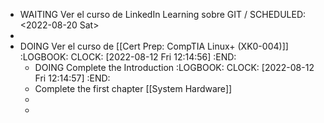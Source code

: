 - WAITING Ver el curso de LinkedIn Learning sobre GIT /
  SCHEDULED: <2022-08-20 Sat>
-
- DOING Ver el curso de [[Cert Prep: CompTIA Linux+ (XK0-004)]]
  :LOGBOOK:
  CLOCK: [2022-08-12 Fri 12:14:56]
  :END:
	- DOING Complete the Introduction
	  :LOGBOOK:
	  CLOCK: [2022-08-12 Fri 12:14:57]
	  :END:
	- Complete the first chapter [[System Hardware]]
	-
	-